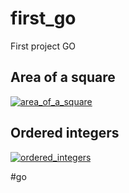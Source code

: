 # first_go
First project GO

## Area of a square
[![area_of_a_square](https://github.com/pedrohso90/first_go/actions/workflows/area_of_a_square.yml/badge.svg?branch=develop)](https://github.com/pedrohso90/first_go/actions/workflows/area_of_a_square.yml)

## Ordered integers
[![ordered_integers](https://github.com/pedrohso90/first_go/actions/workflows/ordered_integers.yml/badge.svg?branch=develop)](https://github.com/pedrohso90/first_go/actions/workflows/ordered_integers.yml)

#go
